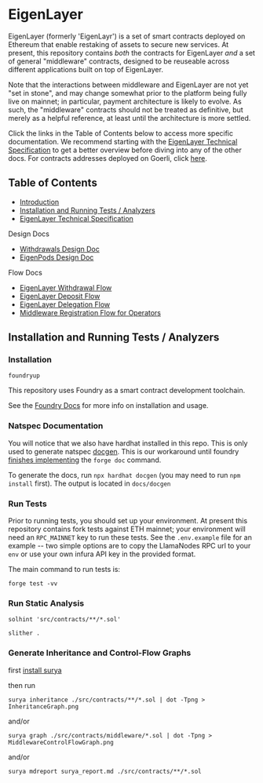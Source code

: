 <a name="introduction"/></a>
# EigenLayer
EigenLayer (formerly 'EigenLayr') is a set of smart contracts deployed on Ethereum that enable restaking of assets to secure new services.
At present, this repository contains *both* the contracts for EigenLayer *and* a set of general "middleware" contracts, designed to be reuseable across different applications built on top of EigenLayer.

Note that the interactions between middleware and EigenLayer are not yet "set in stone", and may change somewhat prior to the platform being fully live on mainnet; in particular, payment architecture is likely to evolve. As such, the "middleware" contracts should not be treated as definitive, but merely as a helpful reference, at least until the architecture is more settled.

Click the links in the Table of Contents below to access more specific documentation. We recommend starting with the [EigenLayer Technical Specification](docs/EigenLayer-tech-spec.md) to get a better overview before diving into any of the other docs.  For contracts addresses deployed on Goerli, click [here](https://github.com/Layr-Labs/eigenlayer-contracts/blob/master/script/output/M1_deployment_goerli_2023_3_23.json).
## Table of Contents  
* [Introduction](#introduction)
* [Installation and Running Tests / Analyzers](#installation)
* [EigenLayer Technical Specification](docs/EigenLayer-tech-spec.md)

Design Docs
* [Withdrawals Design Doc](docs/Guaranteed-stake-updates.md)
* [EigenPods Design Doc](docs/EigenPods.md)

Flow Docs
* [EigenLayer Withdrawal Flow](docs/EigenLayer-withdrawal-flow.md)
* [EigenLayer Deposit Flow](docs/EigenLayer-deposit-flow.md)
* [EigenLayer Delegation Flow](docs/EigenLayer-delegation-flow.md)
* [Middleware Registration Flow for Operators](docs/Middleware-registration-operator-flow.md)

<a name="installation"/></a>
## Installation and Running Tests / Analyzers

### Installation

`foundryup`

This repository uses Foundry as a smart contract development toolchain.

See the [Foundry Docs](https://book.getfoundry.sh/) for more info on installation and usage.

### Natspec Documentation

You will notice that we also have hardhat installed in this repo. This is only used to generate natspec [docgen](https://github.com/OpenZeppelin/solidity-docgen). This is our workaround until foundry [finishes implementing](https://github.com/foundry-rs/foundry/issues/1675) the `forge doc` command.

To generate the docs, run `npx hardhat docgen` (you may need to run `npm install` first). The output is located in `docs/docgen`

### Run Tests

Prior to running tests, you should set up your environment. At present this repository contains fork tests against ETH mainnet; your environment will need an `RPC_MAINNET` key to run these tests. See the `.env.example` file for an example -- two simple options are to  copy the LlamaNodes RPC url to your `env` or use your own infura API key in the provided format.

The main command to run tests is:

`forge test -vv`

### Run Static Analysis

`solhint 'src/contracts/**/*.sol'`

`slither .`

### Generate Inheritance and Control-Flow Graphs

first [install surya](https://github.com/ConsenSys/surya/)

then run

`surya inheritance ./src/contracts/**/*.sol | dot -Tpng > InheritanceGraph.png`

and/or

`surya graph ./src/contracts/middleware/*.sol | dot -Tpng > MiddlewareControlFlowGraph.png`

and/or

`surya mdreport surya_report.md ./src/contracts/**/*.sol`
